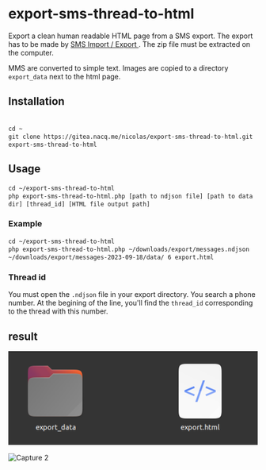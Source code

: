 # export-sms-thread-to-html

Export a clean human readable HTML page from a SMS export. The export has to be made by [SMS Import / Export ](https://github.com/tmo1/sms-ie). The zip file must be extracted on the computer.

MMS are converted to simple text. Images are copied to a directory `export_data` next to the html page.

## Installation 

```shell

cd ~
git clone https://gitea.nacq.me/nicolas/export-sms-thread-to-html.git
export-sms-thread-to-html

```

## Usage

```shell
cd ~/export-sms-thread-to-html
php export-sms-thread-to-html.php [path to ndjson file] [path to data dir] [thread_id] [HTML file output path]
```

### Example
```shell
cd ~/export-sms-thread-to-html
php export-sms-thread-to-html.php ~/downloads/export/messages.ndjson ~/downloads/export/messages-2023-09-18/data/ 6 export.html
```

### Thread id

You must open the `.ndjson` file in your export directory. You search a phone number. At the begining of the line, you'll find the `thread_id` corresponding to the thread with this number.

## result

![Capture 1](capture_1.png)

![Capture 2](capture_2.png)